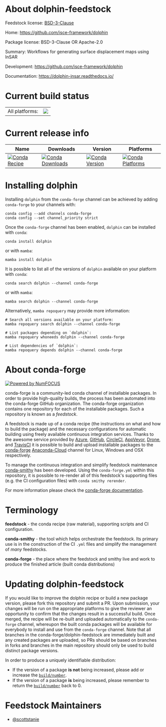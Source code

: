 About dolphin-feedstock
=======================

Feedstock license: [BSD-3-Clause](https://github.com/conda-forge/dolphin-feedstock/blob/main/LICENSE.txt)

Home: https://github.com/isce-framework/dolphin

Package license: BSD-3-Clause OR Apache-2.0

Summary: Workflows for generating surface displacement maps using InSAR

Development: https://github.com/isce-framework/dolphin

Documentation: https://dolphin-insar.readthedocs.io/

Current build status
====================


<table><tr><td>All platforms:</td>
    <td>
      <a href="https://dev.azure.com/conda-forge/feedstock-builds/_build/latest?definitionId=19288&branchName=main">
        <img src="https://dev.azure.com/conda-forge/feedstock-builds/_apis/build/status/dolphin-feedstock?branchName=main">
      </a>
    </td>
  </tr>
</table>

Current release info
====================

| Name | Downloads | Version | Platforms |
| --- | --- | --- | --- |
| [![Conda Recipe](https://img.shields.io/badge/recipe-dolphin-green.svg)](https://anaconda.org/conda-forge/dolphin) | [![Conda Downloads](https://img.shields.io/conda/dn/conda-forge/dolphin.svg)](https://anaconda.org/conda-forge/dolphin) | [![Conda Version](https://img.shields.io/conda/vn/conda-forge/dolphin.svg)](https://anaconda.org/conda-forge/dolphin) | [![Conda Platforms](https://img.shields.io/conda/pn/conda-forge/dolphin.svg)](https://anaconda.org/conda-forge/dolphin) |

Installing dolphin
==================

Installing `dolphin` from the `conda-forge` channel can be achieved by adding `conda-forge` to your channels with:

```
conda config --add channels conda-forge
conda config --set channel_priority strict
```

Once the `conda-forge` channel has been enabled, `dolphin` can be installed with `conda`:

```
conda install dolphin
```

or with `mamba`:

```
mamba install dolphin
```

It is possible to list all of the versions of `dolphin` available on your platform with `conda`:

```
conda search dolphin --channel conda-forge
```

or with `mamba`:

```
mamba search dolphin --channel conda-forge
```

Alternatively, `mamba repoquery` may provide more information:

```
# Search all versions available on your platform:
mamba repoquery search dolphin --channel conda-forge

# List packages depending on `dolphin`:
mamba repoquery whoneeds dolphin --channel conda-forge

# List dependencies of `dolphin`:
mamba repoquery depends dolphin --channel conda-forge
```


About conda-forge
=================

[![Powered by
NumFOCUS](https://img.shields.io/badge/powered%20by-NumFOCUS-orange.svg?style=flat&colorA=E1523D&colorB=007D8A)](https://numfocus.org)

conda-forge is a community-led conda channel of installable packages.
In order to provide high-quality builds, the process has been automated into the
conda-forge GitHub organization. The conda-forge organization contains one repository
for each of the installable packages. Such a repository is known as a *feedstock*.

A feedstock is made up of a conda recipe (the instructions on what and how to build
the package) and the necessary configurations for automatic building using freely
available continuous integration services. Thanks to the awesome service provided by
[Azure](https://azure.microsoft.com/en-us/services/devops/), [GitHub](https://github.com/),
[CircleCI](https://circleci.com/), [AppVeyor](https://www.appveyor.com/),
[Drone](https://cloud.drone.io/welcome), and [TravisCI](https://travis-ci.com/)
it is possible to build and upload installable packages to the
[conda-forge](https://anaconda.org/conda-forge) [Anaconda-Cloud](https://anaconda.org/)
channel for Linux, Windows and OSX respectively.

To manage the continuous integration and simplify feedstock maintenance
[conda-smithy](https://github.com/conda-forge/conda-smithy) has been developed.
Using the ``conda-forge.yml`` within this repository, it is possible to re-render all of
this feedstock's supporting files (e.g. the CI configuration files) with ``conda smithy rerender``.

For more information please check the [conda-forge documentation](https://conda-forge.org/docs/).

Terminology
===========

**feedstock** - the conda recipe (raw material), supporting scripts and CI configuration.

**conda-smithy** - the tool which helps orchestrate the feedstock.
                   Its primary use is in the construction of the CI ``.yml`` files
                   and simplify the management of *many* feedstocks.

**conda-forge** - the place where the feedstock and smithy live and work to
                  produce the finished article (built conda distributions)


Updating dolphin-feedstock
==========================

If you would like to improve the dolphin recipe or build a new
package version, please fork this repository and submit a PR. Upon submission,
your changes will be run on the appropriate platforms to give the reviewer an
opportunity to confirm that the changes result in a successful build. Once
merged, the recipe will be re-built and uploaded automatically to the
`conda-forge` channel, whereupon the built conda packages will be available for
everybody to install and use from the `conda-forge` channel.
Note that all branches in the conda-forge/dolphin-feedstock are
immediately built and any created packages are uploaded, so PRs should be based
on branches in forks and branches in the main repository should only be used to
build distinct package versions.

In order to produce a uniquely identifiable distribution:
 * If the version of a package **is not** being increased, please add or increase
   the [``build/number``](https://docs.conda.io/projects/conda-build/en/latest/resources/define-metadata.html#build-number-and-string).
 * If the version of a package **is** being increased, please remember to return
   the [``build/number``](https://docs.conda.io/projects/conda-build/en/latest/resources/define-metadata.html#build-number-and-string)
   back to 0.

Feedstock Maintainers
=====================

* [@scottstanie](https://github.com/scottstanie/)

